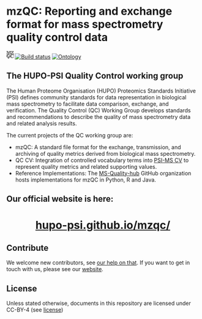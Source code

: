 # mzQC: Reporting and exchange format for mass spectrometry quality control data

<img src="doc/logo/mzQC.png" height="20"> [![Build status](https://github.com/HUPO-PSI/mzQC/workflows/tests/badge.svg)](https://github.com/HUPO-PSI/mzQC/actions?query=workflow:tests) [![Ontology](https://img.shields.io/badge/Ontology-PSI|MS-blueviolet)](https://www.ebi.ac.uk/ols/ontologies/ms/terms?iri=http%3A%2F%2Fpurl.obolibrary.org%2Fobo%2FMS_4000000&lang=en&viewMode=All&siblings=false)

## The HUPO-PSI Quality Control working group

The Human Proteome Organisation (HUPO) Proteomics Standards Initiative (PSI) defines community standards for data representation in biological mass spectrometry to facilitate data comparison, exchange, and verification. The Quality Control (QC) Working Group develops standards and recommendations to describe the quality of mass spectrometry data and related analysis results.

The current projects of the QC working group are:

- mzQC: A standard file format for the exchange, transmission, and archiving of quality metrics derived from biological mass spectrometry.
- QC CV: Integration of controlled vocabulary terms into [PSI-MS CV](https://github.com/HUPO-PSI/psi-ms-CV/) to represent quality metrics and related supporting values.
- Reference Implementations: The [MS-Quality-hub](https://github.com/MS-Quality-hub/) GitHub organization hosts implementations for mzQC in Python, R and Java.

## Our official website is here:
<div align="center">
   <h1><a href="https://hupo-psi.github.io/mzqc/"><b>hupo-psi.github.io/mzqc/</b></a></h1>
</div>

## Contribute

We welcome new contributors, see [our help on that](/CONTRIBUTING.md).
If you want to get in touch with us, please see our [website]( https://hupo-psi.github.io/mzqc/ ).

## License
Unless stated otherwise, documents in this repository are licensed under CC-BY-4 (see [license](/LICENSE))
